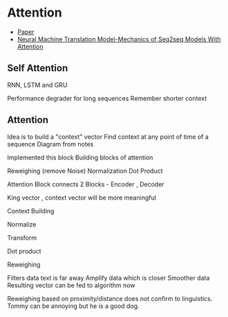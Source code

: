 # Attention
- [Paper](https://arxiv.org/pdf/1706.03762.pdf)
- [Neural Machine Translation Model-Mechanics of Seq2seq Models With Attention](https://jalammar.github.io/visualizing-neural-machine-translation-mechanics-of-seq2seq-models-with-attention/)

## Self Attention
 RNN, LSTM and GRU  
 
 Performance degrader for long sequences
 Remember shorter context
 
 ## Attention
 Idea is to build a "context" vector 
 Find context at any point of time of a sequence
 Diagram  from notes
 
 Implemented this block
 Building blocks of attention
 
 Reweighing  (remove Noise)
 Normalization
 Dot Product
 
 Attention Block connects 2 Blocks - Encoder , Decoder
 
 King vector  , context vector will be more meaningful
 
 
 
 Context Building 
 
 Normalize
 
 Transform
 
 Dot product
 
 Reweighing 
 
 Filters data text is far away
 Amplify data which is closer
 Smoother data
 Resulting vector can be fed to algorithm now
 
 Reweighing based on proximity/distance does not confirm to linguistics.
 Tommy can be annoying but he is a good dog.
 
 
 
